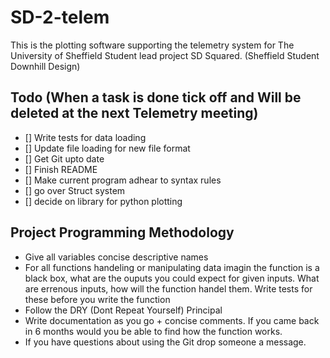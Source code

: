 # SD-2-telem
This is the plotting software supporting the telemetry system for The University of Sheffield Student lead project SD Squared. (Sheffield Student Downhill Design)


## Todo  (When a task is done tick off and Will be deleted at the next Telemetry meeting)
- [] Write tests for data loading
- [] Update file loading for new file format
- [] Get Git upto date
- [] Finish README
- [] Make current program adhear to syntax rules
- [] go over Struct system
- [] decide on library for python plotting


## Project Programming Methodology
- Give all variables concise descriptive names
- For all functions handeling or manipulating data imagin the function is a black box, what are the ouputs you could expect for given inputs. What are errenous inputs, how will the function handel them. Write tests for these before you write the function
- Follow the DRY (Dont Repeat Yourself) Principal
- Write documentation as you go + concise comments. If you came back in 6 months would you be able to find how the function works.
- If you have questions about using the Git drop someone a message.
